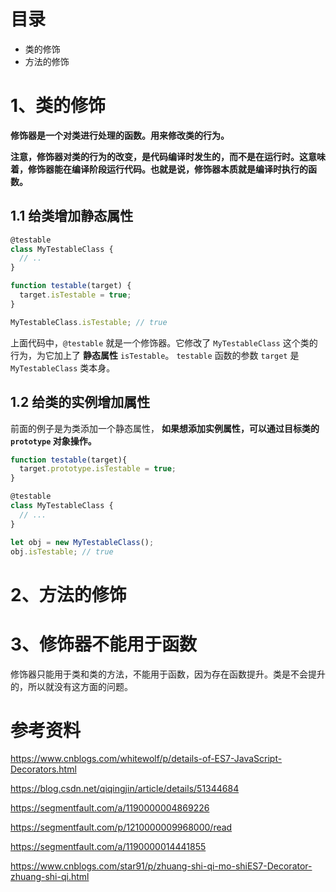 # 目录

- 类的修饰
- 方法的修饰

# 1、类的修饰

**修饰器是一个对类进行处理的函数。用来修改类的行为。**

**注意，修饰器对类的行为的改变，是代码编译时发生的，而不是在运行时。这意味着，修饰器能在编译阶段运行代码。也就是说，修饰器本质就是编译时执行的函数。**

## 1.1 给类增加静态属性

```js
@testable 
class MyTestableClass {
  // ..
}

function testable(target) {
  target.isTestable = true;
}

MyTestableClass.isTestable; // true
```

上面代码中，`@testable` 就是一个修饰器。它修改了 `MyTestableClass` 这个类的行为，为它加上了 **静态属性** `isTestable`。 `testable` 函数的参数 `target` 是 `MyTestableClass` 类本身。

## 1.2 给类的实例增加属性

前面的例子是为类添加一个静态属性， **如果想添加实例属性，可以通过目标类的 `prototype` 对象操作。**

```js
function testable(target){
  target.prototype.isTestable = true;
}

@testable 
class MyTestableClass {
  // ...
}

let obj = new MyTestableClass();
obj.isTestable; // true
```

# 2、方法的修饰


# 3、修饰器不能用于函数

修饰器只能用于类和类的方法，不能用于函数，因为存在函数提升。类是不会提升的，所以就没有这方面的问题。


# 参考资料

https://www.cnblogs.com/whitewolf/p/details-of-ES7-JavaScript-Decorators.html

https://blog.csdn.net/qiqingjin/article/details/51344684

https://segmentfault.com/a/1190000004869226

https://segmentfault.com/p/1210000009968000/read

https://segmentfault.com/a/1190000014441855

https://www.cnblogs.com/star91/p/zhuang-shi-qi-mo-shiES7-Decorator-zhuang-shi-qi.html